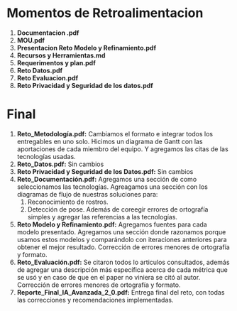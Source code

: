 # Momentos de Retroalimentacion
1. **Documentacion .pdf**
2. **MOU.pdf**
3. **Presentacion Reto Modelo y Refinamiento.pdf**
4. **Recursos y Herramientas.md**
5. **Requerimentos y plan.pdf**
6. **Reto Datos.pdf**
7. **Reto Evaluacion.pdf**
8. **Reto Privacidad y Seguridad de los datos.pdf**

# Final
1. **Reto_Metodología.pdf:** Cambiamos el formato e integrar todos los entregables en uno solo. Hicimos un diagrama de Gantt con las aportaciones de cada miembro del equipo. Y agregamos las citas de las tecnologías usadas.
2. **Reto_Datos.pdf:** Sin cambios
3. **Reto Privacidad y Seguridad de los Datos.pdf:** Sin cambios 
4. **Reto_Documentación.pdf:** Agregamos una sección de como seleccionamos las tecnologías. Agreagamos una sección con los diagramas de flujo de nuestras soluciones para:
    1. Reconocimiento de rostros.
    2. Detección de pose.
   Además de coreegir errores de ortografía simples y agregar las referencias a las tecnologías.
5. **Reto Modelo y Refinamiento.pdf:** Agregamos fuentes para cada modelo presentado. Agregamos una sección donde razonamos porque usamos estos modelos y comparándolo con iteraciones anteriores para obtener el mejor resultado. Corrección de errores menores de ortografía y formato.
6. **Reto_Evaluación.pdf:** Se citaron todos lo articulos consultados, además de agregar una descripción más específica acerca de cada métrica que se usó y en caso de que en el paper no viniera se citó al autor. Corrección de errores menores de ortografía y formato.
7. **Reporte_Final_IA_Avanzada_2_0.pdf:** Entrega final del reto, con todas las correcciones y recomendaciones implementadas.
